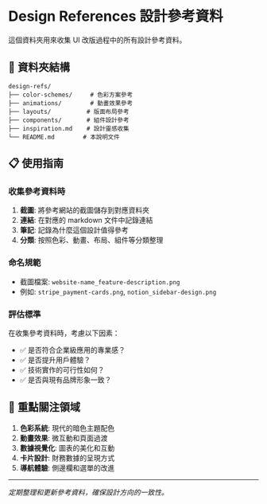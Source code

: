 # Design References 設計參考資料

這個資料夾用來收集 UI 改版過程中的所有設計參考資料。

## 📁 資料夾結構

```
design-refs/
├── color-schemes/     # 色彩方案參考
├── animations/        # 動畫效果參考
├── layouts/          # 版面布局參考  
├── components/       # 組件設計參考
├── inspiration.md    # 設計靈感收集
└── README.md        # 本說明文件
```

## 📋 使用指南

### 收集參考資料時
1. **截圖**: 將參考網站的截圖儲存到對應資料夾
2. **連結**: 在對應的 markdown 文件中記錄連結
3. **筆記**: 記錄為什麼這個設計值得參考
4. **分類**: 按照色彩、動畫、布局、組件等分類整理

### 命名規範
- 截圖檔案: `website-name_feature-description.png`
- 例如: `stripe_payment-cards.png`, `notion_sidebar-design.png`

### 評估標準
在收集參考資料時，考慮以下因素：
- ✅ 是否符合企業級應用的專業感？
- ✅ 是否提升用戶體驗？
- ✅ 技術實作的可行性如何？
- ✅ 是否與現有品牌形象一致？

## 🎯 重點關注領域

1. **色彩系統**: 現代的暗色主題配色
2. **動畫效果**: 微互動和頁面過渡
3. **數據視覺化**: 圖表的美化和互動
4. **卡片設計**: 財務數據的呈現方式
5. **導航體驗**: 側邊欄和選單的改進

---

*定期整理和更新參考資料，確保設計方向的一致性。*